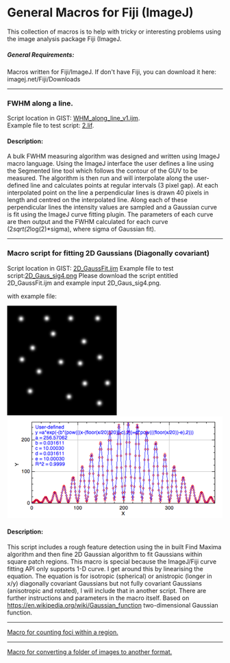 # General Macros for Fiji (ImageJ)

This collection of macros is to help with tricky or interesting problems using the image analysis package Fiji (ImageJ.
##### General Requirements:
Macros written for Fiji/ImageJ. If don't have Fiji, you can download  it here: imagej.net/Fiji/Downloads


------------------


### FWHM along a line. 
Script location in GIST: [WHM_along_line_v1.ijm](https://gist.github.com/dwaithe/2b9581324e3c8caf9238765ce50127fb).  
Example file to test script: [2.lif](https://drive.google.com/file/d/1mQ1yezSlPRWksWduzm6WNVTeg0uZU1Qs/view?usp=sharing).   
#### Description:  
A bulk FWHM measuring algorithm was designed and written using ImageJ macro language. Using the ImageJ interface the user defines a line using the Segmented line tool which follows the contour of the GUV to be measured. The algorithm is then run and will interpolate along the user-defined line and calculates points at regular intervals (3 pixel gap). At each interpolated point on the line a perpendicular lines is drawn 40 pixels in length and centred on the interpolated line. Along each of these perpendicular lines the intensity values are sampled and a Gaussian curve is fit using the ImageJ curve fitting plugin. The parameters of each curve are then output and the FWHM calculated for each curve (2*sqrt(2*log(2)*sigma), where sigma of Gaussian fit).  


------------------

### Macro script for fitting 2D Gaussians (Diagonally covariant)
Script location in GIST: [2D_GaussFit.ijm](https://gist.github.com/dwaithe/186f910ebf58f65ebd26ff4692b00ee3)
Example file to test script:[2D_Gaus_sig4.png](resources/2D_Gaus_sig4.png)
Please download the script entitled 2D_GaussFit.ijm and example input 2D_Gaus_sig4.png.

with example file:

![alt text](resources/2D_Gaus_sig4.png "Example image")
![alt text](resources/example_output.png "Example output")

#### Description: 
This script includes a rough feature detection using the in built Find Maxima algorithm and then fine 2D Gaussian algorithm to fit Gaussians within square patch regions. This macro is special because the ImageJ/Fiji curve fitting API only supports 1-D curve. I get around this by linearising the equation. The equation is for isotropic (spherical) or anistropic (longer in x/y) diagonally covariant Gaussians but not fully covariant Gaussians (anisotropic and rotated), I will include that in another script. There are further instructions and parameters in the macro itself.
Based on https://en.wikipedia.org/wiki/Gaussian_function two-dimensional Gaussian function.


------------------

[Macro for counting foci within a region.](https://github.com/dwaithe/generalMacros/blob/master/foci_in_area_basic.ijm "Macro for counting foci within a region.")

------------------

[Macro for converting a folder of images to another format.](https://github.com/dwaithe/generalMacros/blob/master/file_converter.ijm "Macro for converting a folder of images to another format.")
